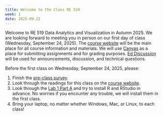 ```yaml
---
title: Welcome to the Class RE 519
week: 1
date: 2025-09-22
---
```


Welcome to RE 519 Data Analytics and Visualization in Autumn 2025. We are looking forward to meeting you in person on our first day of class (Wednesday, September 24, 2025). The [course website](https://www.yuehaoyu.com/data-analytics-visualization/) will be the main place for all course information and materials. We will use [Canvas](https://canvas.uw.edu/courses/1833875) as a place for submitting assignments and for grading purposes. [Ed Discussion](https://edstem.org/us/courses/86258/discussion) will be used for announcements, discussion, and technical questions. 

Before the first class on Wednesday, September 24, 2025, please:
1. Finish the [pre-class survey](https://canvas.uw.edu/courses/1833875/quizzes/2255460).
1. Look through the readings for this class on the [course website](https://www.yuehaoyu.com/data-analytics-visualization/).
1. Look through the [Lab 1 Part A](https://www.yuehaoyu.com/data-analytics-visualization/labs/lab-01) and try to install R and RStudio in advance. No worries if you encounter any trouble, we will install them in the first class.
1. Bring your laptop, no matter whether Windows, Mac, or Linux, to each class! 